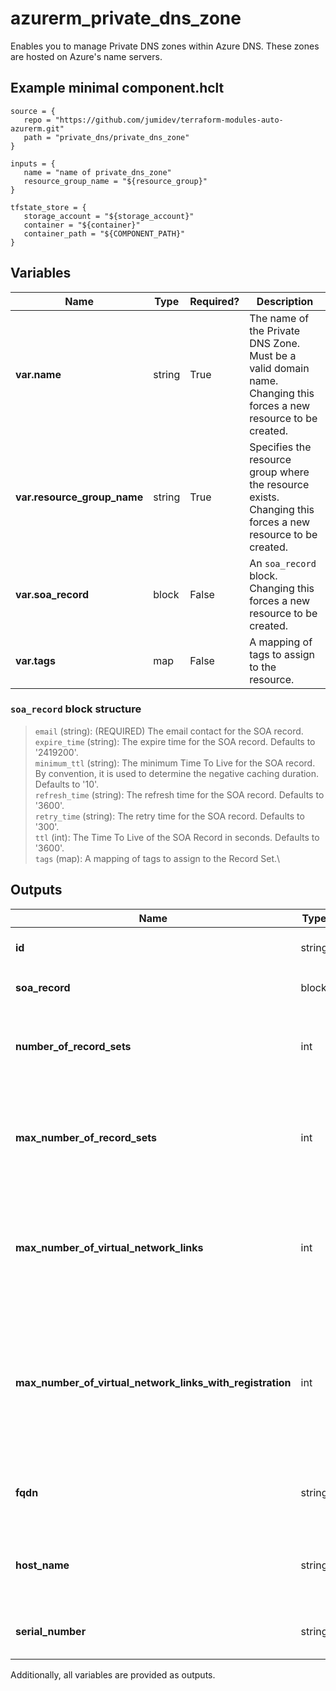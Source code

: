 # azurerm_private_dns_zone

Enables you to manage Private DNS zones within Azure DNS. These zones are hosted on Azure's name servers.

## Example minimal component.hclt

```hcl
source = {
   repo = "https://github.com/jumidev/terraform-modules-auto-azurerm.git" 
   path = "private_dns/private_dns_zone" 
}

inputs = {
   name = "name of private_dns_zone" 
   resource_group_name = "${resource_group}" 
}

tfstate_store = {
   storage_account = "${storage_account}" 
   container = "${container}" 
   container_path = "${COMPONENT_PATH}" 
}

```

## Variables

| Name | Type | Required? |  Description |
| ---- | ---- | --------- |  ----------- |
| **var.name** | string | True | The name of the Private DNS Zone. Must be a valid domain name. Changing this forces a new resource to be created. | 
| **var.resource_group_name** | string | True | Specifies the resource group where the resource exists. Changing this forces a new resource to be created. | 
| **var.soa_record** | block | False | An `soa_record` block. Changing this forces a new resource to be created. | 
| **var.tags** | map | False | A mapping of tags to assign to the resource. | 

### `soa_record` block structure

> `email` (string): (REQUIRED) The email contact for the SOA record.\
> `expire_time` (string): The expire time for the SOA record. Defaults to '2419200'.\
> `minimum_ttl` (string): The minimum Time To Live for the SOA record. By convention, it is used to determine the negative caching duration. Defaults to '10'.\
> `refresh_time` (string): The refresh time for the SOA record. Defaults to '3600'.\
> `retry_time` (string): The retry time for the SOA record. Defaults to '300'.\
> `ttl` (int): The Time To Live of the SOA Record in seconds. Defaults to '3600'.\
> `tags` (map): A mapping of tags to assign to the Record Set.\



## Outputs

| Name | Type | Sensitive? | Description |
| ---- | ---- | --------- | --------- |
| **id** | string | No  | The Private DNS Zone ID. | 
| **soa_record** | block | No  | A `soa_record` block. | 
| **number_of_record_sets** | int | No  | The current number of record sets in this Private DNS zone. | 
| **max_number_of_record_sets** | int | No  | The maximum number of record sets that can be created in this Private DNS zone. | 
| **max_number_of_virtual_network_links** | int | No  | The maximum number of virtual networks that can be linked to this Private DNS zone. | 
| **max_number_of_virtual_network_links_with_registration** | int | No  | The maximum number of virtual networks that can be linked to this Private DNS zone with registration enabled. | 
| **fqdn** | string | No  | The fully qualified domain name of the Record Set. | 
| **host_name** | string | No  | The domain name of the authoritative name server for the SOA record. | 
| **serial_number** | string | No  | The serial number for the SOA record. | 

Additionally, all variables are provided as outputs.
